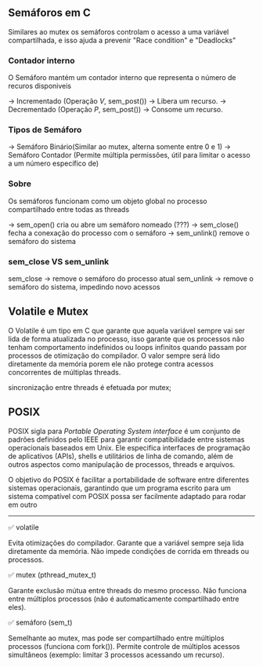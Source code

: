 ## Semáforos em C
Similares ao mutex os semáforos controlam o acesso a uma variável compartilhada,
e isso ajuda a prevenir "Race condition" e "Deadlocks"

### Contador interno
O Semáforo mantém um contador interno que representa o número de recuros disponiveis

-> Incrementado (Operação _V_, sem_post()) -> Libera um  recurso.
-> Decrementado (Operação _P_, sem_post()) -> Consome um  recurso.

### Tipos de Semáforo

-> Semáforo Binário(Similar ao mutex, alterna somente entre 0 e 1)
-> Semáforo Contador (Permite múltipla permissões, útil para limitar o acesso 
a um número específico de)

### Sobre
Os semáforos funcionam como um objeto global no processo compartilhado entre todas
as threads

-> sem_open() cria ou abre um semáforo nomeado (???)
-> sem_close() fecha a conexação do processo com o semáforo
-> sem_unlink() remove o semáforo do sistema

### sem_close VS sem_unlink
sem_close -> remove o semáforo do processo atual
sem_unlink -> remove o semáforo do sistema, impedindo novo acessos

## Volatile e Mutex
O Volatile é um tipo em C que garante que aquela variável sempre vai ser lida
de forma atualizada no processo, isso garante que os processos não tenham 
comportamento indefinidos ou loops infinitos quando passam por processos de 
otimização do compilador. O valor sempre será lido diretamente da memória
porem ele não protege contra acessos concorrentes de múltiplas threads.

sincronização entre threads é efetuada por mutex;

## POSIX

POSIX sigla para *Portable Operating System interface*
é um conjunto de padrões definidos pelo IEEE para garantir compatibilidade 
entre sistemas operacionais baseados em Unix. Ele especifica interfaces de
programação de aplicativos (APIs), shells e utilitários de linha de comando,
além de outros aspectos como manipulação de processos, threads e arquivos.

O objetivo do POSIX é facilitar a portabilidade de software entre diferentes
sistemas operacionais, garantindo que um programa escrito para um sistema 
compatível com POSIX possa ser facilmente adaptado para rodar em outro

---

✅ volatile

Evita otimizações do compilador.
Garante que a variável sempre seja lida diretamente da memória.
Não impede condições de corrida em threads ou processos.

✅ mutex (pthread_mutex_t)

Garante exclusão mútua entre threads do mesmo processo.
Não funciona entre múltiplos processos (não é automaticamente compartilhado entre eles).

✅ semáforo (sem_t)

Semelhante ao mutex, mas pode ser compartilhado entre múltiplos processos (funciona com fork()).
Permite controle de múltiplos acessos simultâneos (exemplo: limitar 3 processos acessando um recurso).